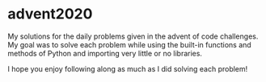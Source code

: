 # advent2020

My solutions for the daily problems given in the advent of code challenges. My goal was to solve each problem while using the built-in functions and methods of Python and importing very little or no libraries. 

I hope you enjoy following along as much as I did solving each problem!

